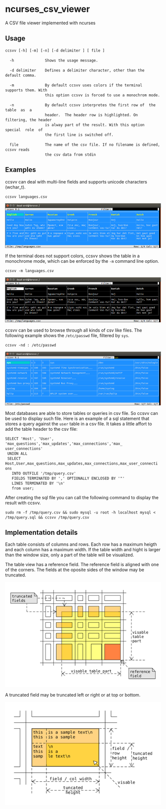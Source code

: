 # ncurses_csv_viewer
A CSV file viewer implemented with ncurses

## Usage

```
ccsvv [-h] [-m] [-n] [-d delimiter ] [ file ]

  -h              Shows the usage message.
  
  -d delimiter    Defines a delimiter character, other than the default comma.
  
  -m              By default ccsvv uses colors if the terminal supports them. With 
                  this option ccsvv is forced to use a monochrom mode.
                  
  -n              By default ccsvv interpretes the first row of  the  table  as  a
                  header.  The header row is highlighted. On filtering, the header
                  is alway part of the result. With this option  special  role  of
                  the first line is switched off.
                  
  file            The name of the csv file. If no filename is defined, ccsvv reads
                  the csv data from stdin
```
## Examples
ccsvv can deal with multi-line fields and supports unicode characters (wchar_t).
```
ccsvv languages.csv
```
![table part](img/languages.png?raw=true "Show example")

If the terminal does not support colors, ccsvv shows the table in a monochrome mode, which can be enforced by the `-m` command line option.
```
ccsvv -m languages.csv
```
![table part](img/mono.png?raw=true "Show monochrome example")

ccsvv can be used to browse through all kinds of csv like files. The following example shows the `/etc/passwd` file, filtered by `sys`.
```
ccsvv -nd : /etc/passwd
```
![table part](img/etc-passwd.png?raw=true "Show /etc/passwd")

Most databases are able to store tables or queries in csv file. So ccsvv can be used to display such file. Here is an example of a sql statement that stores a query against the `user` table in a csv file. It takes a little affort to add the table header to the csv file:

```
SELECT 'Host', 'User', 'max_questions','max_updates','max_connections','max_    user_connections'
 UNION ALL
 SELECT Host,User,max_questions,max_updates,max_connections,max_user_connecti    ons
   INTO OUTFILE '/tmp/query.csv'
   FIELDS TERMINATED BY ',' OPTIONALLY ENCLOSED BY '"'
   LINES TERMINATED BY '\n'
   from user;
```

After creating the sql file you can call the following command to display the result with ccsvv.

```
sudo rm -f /tmp/query.csv && sudo mysql -u root -h localhost mysql < /tmp/query.sql && ccsvv /tmp/query.csv
```


## Implementation details
Each table consists of columns and rows. Each row has a maximum heigth and 
each column has a maximum width.
If the table width and hight is larger than the window size, only a part of
the table will be visualized.

The table view has a reference field. The reference field is aligned with one
of the corners. The fields at the oposite sides of the window may be truncated.

![table part](img/table_part.png?raw=true "Table Part")

A truncated field may be truncated left or right or at top or bottom.

![field part](img/field_part.png?raw=true "Field Part")
